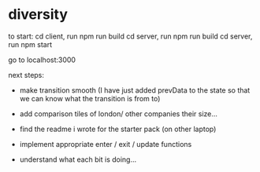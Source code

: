 # diversity
to start:
cd client, run npm run build
cd server, run npm run build
cd server, run npm start

go to localhost:3000


next steps:

- make transition smooth (I have just added prevData to the state so that we can know what the transition is from to)
- add comparison tiles of london/ other companies their size...



- find the readme i wrote for the starter pack (on other laptop)


- implement appropriate enter / exit / update functions

- understand what each bit is doing...